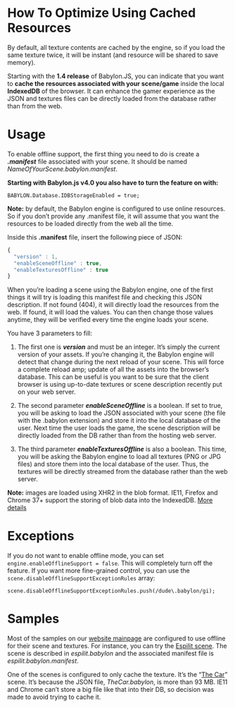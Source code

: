 # How To Optimize Using Cached Resources

By default, all texture contents are cached by the engine, so if you load the same texture twice, it will be instant (and resource will be shared to save memory).

Starting with the **1.4 release** of Babylon.JS, you can indicate that you want to **cache the resources associated with your scene/game** inside the local **IndexedDB** of the browser. It can enhance the gamer experience as the JSON and textures files can be directly loaded from the database rather than from the web.

# Usage

To enable offline support, the first thing you need to do is create a _**.manifest**_ file associated with your scene. It should be named _NameOfYourScene.babylon.manifest_.

**Starting with Babylon.js v4.0 you also have to turn the feature on with:**
```
BABYLON.Database.IDBStorageEnabled = true;
```

**Note:** by default, the Babylon engine is configured to use online resources. So if you don’t provide any .manifest file, it will assume that you want the resources to be loaded directly from the web all the time.

Inside this **.manifest** file, insert the following piece of JSON:

```javascript
{
  "version" : 1,
  "enableSceneOffline" : true,
  "enableTexturesOffline" : true
}
```

When you’re loading a scene using the Babylon engine, one of the first things it will try is loading this manifest file and checking this JSON description. If not found (404), it will directly load the resources from the web. If found, it will load the values. You can then change those values anytime, they will be verified every time the engine loads your scene.

You have 3 parameters to fill:

1. The first one is _**version**_ and must be an integer. It’s simply the current version of your assets. If you’re changing it, the Babylon engine will detect that change during the next reload of your scene. This will force a complete reload amp; update of all the assets into the browser’s database. This can be useful is you want to be sure that the client browser is using up-to-date textures or scene description recently put on your web server.

2. The second parameter _**enableSceneOffline**_ is a boolean. If set to true, you will be asking to load the JSON associated with your scene (the file with the .babylon extension) and store it into the local database of the user. Next time the user loads the game, the scene description will be directly loaded from the DB rather than from the hosting web server.

3. The third parameter _**enableTexturesOffline**_ is also a boolean. This time, you will be asking the Babylon engine to load all textures (PNG or JPG files) and store them into the local database of the user. Thus, the textures will be directly streamed from the database rather than the web server.

**Note:** images are loaded using XHR2 in the blob format. IE11, Firefox and Chrome 37+ support the storing of blob data into the IndexedDB. [More details](http://caniuse.com/#search=indexeddb)

# Exceptions
If you do not want to enable offline mode, you can set `engine.enableOfflineSupport = false`. This will completely turn off the feature.
If you want more fine-grained control, you can use the `scene.disableOfflineSupportExceptionRules` array:

```
scene.disableOfflineSupportExceptionRules.push(/dude\.babylon/gi);
```

# Samples

Most of the samples on our [website mainpage](http://www.babylonjs.com) are configured to use offline for their scene and textures. For instance, you can try the [Espilit scene](http://www.babylonjs.com/demos/glowingespilit/). The scene is described in _espilit.babylon_ and the associated manifest file is _espilit.babylon.manifest_.

One of the scenes is configured to only cache the texture. It’s the “[The Car](http://www.babylonjs.com/demos/thecar/)” scene. It’s because the JSON file, _TheCar.babylon_, is more than 93 MB. IE11 and Chrome can’t store a big file like that into their DB, so decision was made to avoid trying to cache it.
